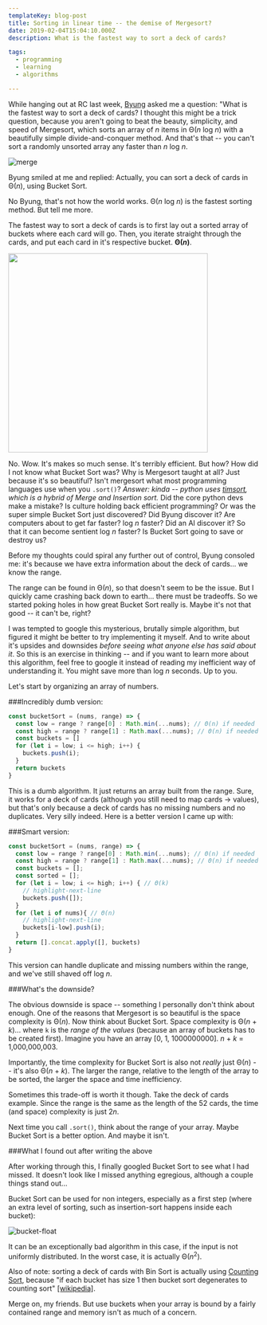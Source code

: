 ```yaml
---
templateKey: blog-post
title: Sorting in linear time -- the demise of Mergesort?
date: 2019-02-04T15:04:10.000Z
description: What is the fastest way to sort a deck of cards?

tags:
  - programming
  - learning
  - algorithms

---
```



While hanging out at RC last week, [Byung](http://byshiny.com/) asked me a question: "What is the fastest way to sort a deck of cards?  I thought this might be a trick question, because you aren't going to beat the beauty, simplicity, and speed of Mergesort, which sorts an array of *n* items in Θ(*n* log *n*) with a beautifully simple divide-and-conquer method.  And that's that -- you can't sort a randomly unsorted array any faster than *n* log *n*.

![merge](/img/Merge-sort.gif)

Byung smiled at me and replied:  Actually, you can sort a deck of cards in Θ(*n*), using Bucket Sort.

No Byung, that's not how the world works.  Θ(*n* log *n*) is the fastest sorting method.  But tell me more.

The fastest way to sort a deck of cards is to first lay out a sorted array of buckets where each card will go.  Then, you iterate straight through the cards, and put each card in it's respective bucket.  **Θ(*n*)**.

<img src="/img/bucket-sort.png" width="400" /><br />

No.  Wow.  It's makes so much sense.  It's terribly efficient.  But how?  How did I not know what Bucket Sort was?  Why is Mergesort taught at all?  Just because it's so beautiful?  Isn't mergesort what most programming languages use when you `.sort()`? *Answer: kinda -- python uses [timsort](http://bugs.python.org/file4451/timsort.txt), which is a hybrid of Merge and Insertion sort.* Did the core python devs make a mistake?  Is culture holding back efficient programming?  Or was the super simple Bucket Sort just discovered?  Did Byung discover it?  Are computers about to get far faster?  log *n* faster?  Did an AI discover it?  So that it can become sentient log *n* faster?  Is Bucket Sort going to save or destroy us?

Before my thoughts could spiral any further out of control, Byung consoled me:  it's because we have extra information about the deck of cards... we know the range.  

The range can be found in Θ(*n*), so that doesn't seem to be the issue.  But I quickly came crashing back down to earth... there must be tradeoffs.  So we started poking holes in how great Bucket Sort really is.  Maybe it's not that good -- it can't be, right?

I was tempted to google this mysterious, brutally simple algorithm, but figured it might be better to try implementing it myself.  And to write about it's upsides and downsides *before seeing what anyone else has said about it*.  So this is an exercise in thinking -- and if you want to learn more about this algorithm, feel free to google it instead of reading my inefficient way of understanding it.  You might save more than log *n* seconds.  Up to you.

Let's start by organizing an array of numbers.

###Incredibly dumb version:
```javascript
const bucketSort = (nums, range) => {
  const low = range ? range[0] : Math.min(...nums); // Θ(n) if needed
  const high = range ? range[1] : Math.max(...nums); // Θ(n) if needed
  const buckets = []
  for (let i = low; i <= high; i++) {
    buckets.push(i);
  }
  return buckets
}
```

This is a dumb algorithm.  It just returns an array built from the range.  Sure, it works for a deck of cards (although you still need to map cards -> values), but that's only because a deck of cards has no missing numbers and no duplicates.  Very silly indeed.  Here is a better version I came up with:


###Smart version:
```javascript
const bucketSort = (nums, range) => {
  const low = range ? range[0] : Math.min(...nums); // Θ(n) if needed
  const high = range ? range[1] : Math.max(...nums); // Θ(n) if needed
  const buckets = [];
  const sorted = [];
  for (let i = low; i <= high; i++) { // Θ(k)
    // highlight-next-line
    buckets.push([]);
  }
  for (let i of nums){ // Θ(n)
    // highlight-next-line
    buckets[i-low].push(i);
  }
  return [].concat.apply([], buckets)
}
```

This version can handle duplicate and missing numbers within the range, and we've still shaved off log *n*. 

###What's the downside?

The obvious downside is space -- something I personally don't think about enough.  One of the reasons that Mergesort is so beautiful is the space complexity is Θ(*n*).  Now think about Bucket Sort.  Space complexity is Θ(*n* + *k*)... where `k` is the *range of the values* (because an array of buckets has to be created first).  Imagine you have an array [0, 1, 1000000000].  *n* + *k* = 1,000,000,003.

Importantly, the time complexity for Bucket Sort is also not *really* just Θ(*n*) -- it's also Θ(*n* + *k*).  The larger the range, relative to the length of the array to be sorted, the larger the space and time inefficiency.

Sometimes this trade-off is worth it though.  Take the deck of cards example.  Since the range is the same as the length of the 52 cards, the time (and space) complexity is just 2*n*.

Next time you call `.sort()`, think about the range of your array.  Maybe Bucket Sort is a better option.  And maybe it isn't. 

###What I found out after writing the above

After working through this, I finally googled Bucket Sort to see what I had missed.  It doesn't look like I missed anything egregious, although a couple things stand out...

Bucket Sort can be used for non integers, especially as a first step (where an extra level of sorting, such as insertion-sort happens inside each bucket):

![bucket-float](/img/bucket-float.png)

It can be an exceptionally bad algorithm in this case, if the input is not uniformly distributed.  In the worst case, it is actually Θ(*n*<sup>2</sup>).  

Also of note: sorting a deck of cards with Bin Sort is actually using [Counting Sort](https://en.wikipedia.org/wiki/Counting_sort), because "if each bucket has size 1 then bucket sort degenerates to counting sort" [[wikipedia]](https://en.wikipedia.org/wiki/Bucket_sort#Comparison_with_other_sorting_algorithms).  

Merge on, my friends.  But use buckets when your array is bound by a fairly contained range and memory isn't as much of a concern.